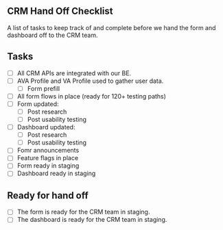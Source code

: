 ## CRM Hand Off Checklist
A list of tasks to keep track of and complete before we hand the form and dashboard off to the CRM team.

## Tasks
- [ ] All CRM APIs are integrated with our BE.
- [ ] AVA Profile and VA Profile used to gather user data.
    - [ ] Form prefill
- [ ] All form flows in place (ready for 120+ testing paths)
- [ ] Form updated:
    - [ ] Post research
    - [ ] Post usability testing
- [ ] Dashboard updated:
    - [ ] Post research
    - [ ] Post usability testing
- [ ] Fomr announcements
- [ ] Feature flags in place
- [ ] Form ready in staging
- [ ] Dashboard ready in staging

## Ready for hand off
- [ ] The form is ready for the CRM team in staging.
- [ ] The dashboard is ready for the CRM team in staging.
